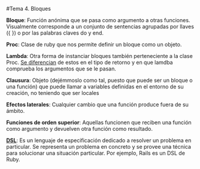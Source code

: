 #Tema 4. Bloques

**Bloque**: Función anónima que se pasa como argumento a otras funciones. Visualmente corresponde a un conjunto de sentencias agrupadas por llaves ({ }) o por las palabras claves do y end.

**Proc**: Clase de ruby que nos permite definir un bloque como un objeto.

**Lambda**: Otra forma de instanciar bloques también perteneciente a la clase Proc. [Se diferencian] de estos en el tipo de retorno y en que lamdba comprueba los argumentos que se le pasan.

**Clausura**: Objeto (dejémmoslo como tal, puesto que puede ser un bloque o una función) que puede llamar a variables definidas en el entorno de su creación, no teniendo que ser locales

**Efectos laterales**: Cualquier cambio que una función produce fuera de su ámbito.

**Funciones de orden superior**: Aquellas funcionen que reciben una función como argumento y devuelven otra función como resultado.

**[DSL]**: Es un lenguaje de especificación dedicado a resolver un problema en particular. Se representa un problema en concreto y se provee una técnica para solucionar una situación particular. Por ejemplo, Rails es un DSL de Ruby.

[Se diferencian]: http://awaxman11.github.io/blog/2013/08/05/what-is-the-difference-between-a-block/
[DSL]: https://es.wikipedia.org/wiki/Lenguaje_espec%C3%ADfico_del_dominio